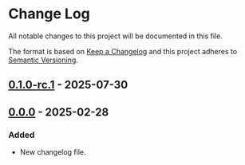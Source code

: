 # Change Log
All notable changes to this project will be documented in this file.

The format is based on [Keep a Changelog](http://keepachangelog.com/)
and this project adheres to [Semantic Versioning](http://semver.org/).

## [0.1.0-rc.1] - 2025-07-30

## [0.0.0] - 2025-02-28

### Added

- New changelog file.

[0.1.0-rc.1]: https://github.com/internetguru/laravel-recaptchav3/releases/tag/v0.0.0
[0.0.0]: https://github.com/internetguru/laravel-recaptchav3/releases/tag/v0.0.0
